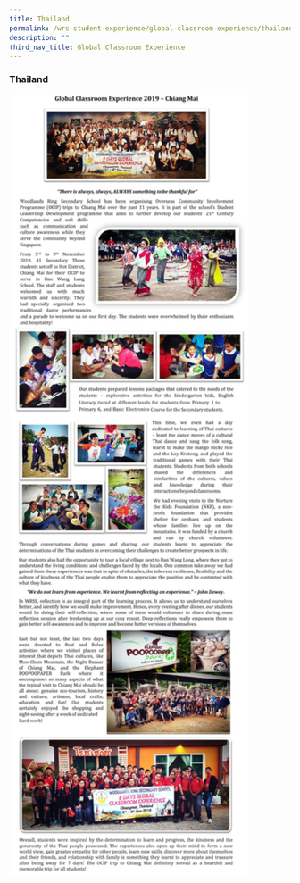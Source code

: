 ```yaml
---
title: Thailand
permalink: /wrs-student-experience/global-classroom-experience/thailand/
description: ""
third_nav_title: Global Classroom Experience
---
```

### **Thailand**
<img src="/images/thailand.jpg" style="width:85%">
